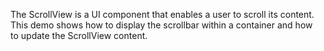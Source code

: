 The ScrollView is&nbsp;a&nbsp;UI component that enables a&nbsp;user to&nbsp;scroll its content. This demo shows how to&nbsp;display the scrollbar within a&nbsp;container and how to&nbsp;update the ScrollView content.